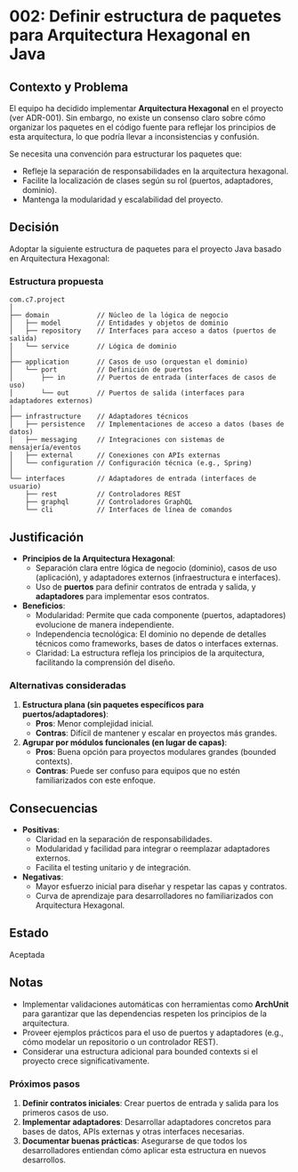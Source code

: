 
# 002: Definir estructura de paquetes para Arquitectura Hexagonal en Java

## Contexto y Problema
El equipo ha decidido implementar **Arquitectura Hexagonal** en el proyecto (ver ADR-001). Sin embargo, no existe un consenso claro sobre cómo organizar los paquetes en el código fuente para reflejar los principios de esta arquitectura, lo que podría llevar a inconsistencias y confusión.

Se necesita una convención para estructurar los paquetes que:
- Refleje la separación de responsabilidades en la arquitectura hexagonal.
- Facilite la localización de clases según su rol (puertos, adaptadores, dominio).
- Mantenga la modularidad y escalabilidad del proyecto.

## Decisión
Adoptar la siguiente estructura de paquetes para el proyecto Java basado en Arquitectura Hexagonal:

### **Estructura propuesta**
```plaintext
com.c7.project
│
├── domain            // Núcleo de la lógica de negocio
│   ├── model         // Entidades y objetos de dominio
│   ├── repository    // Interfaces para acceso a datos (puertos de salida)
│   └── service       // Lógica de dominio
│
├── application       // Casos de uso (orquestan el dominio)
│   └── port          // Definición de puertos
│       ├── in        // Puertos de entrada (interfaces de casos de uso)
│       └── out       // Puertos de salida (interfaces para adaptadores externos)
│
├── infrastructure    // Adaptadores técnicos
│   ├── persistence   // Implementaciones de acceso a datos (bases de datos)
│   ├── messaging     // Integraciones con sistemas de mensajería/eventos
│   ├── external      // Conexiones con APIs externas
│   └── configuration // Configuración técnica (e.g., Spring)
│
└── interfaces        // Adaptadores de entrada (interfaces de usuario)
    ├── rest          // Controladores REST
    ├── graphql       // Controladores GraphQL
    └── cli           // Interfaces de línea de comandos
```

## Justificación
- **Principios de la Arquitectura Hexagonal**:
  - Separación clara entre lógica de negocio (dominio), casos de uso (aplicación), y adaptadores externos (infraestructura e interfaces).
  - Uso de **puertos** para definir contratos de entrada y salida, y **adaptadores** para implementar esos contratos.
- **Beneficios**:
  - Modularidad: Permite que cada componente (puertos, adaptadores) evolucione de manera independiente.
  - Independencia tecnológica: El dominio no depende de detalles técnicos como frameworks, bases de datos o interfaces externas.
  - Claridad: La estructura refleja los principios de la arquitectura, facilitando la comprensión del diseño.

### Alternativas consideradas
1. **Estructura plana (sin paquetes específicos para puertos/adaptadores)**:
   - **Pros**: Menor complejidad inicial.
   - **Contras**: Difícil de mantener y escalar en proyectos más grandes.
2. **Agrupar por módulos funcionales (en lugar de capas)**:
   - **Pros**: Buena opción para proyectos modulares grandes (bounded contexts).
   - **Contras**: Puede ser confuso para equipos que no estén familiarizados con este enfoque.

## Consecuencias
- **Positivas**:
  - Claridad en la separación de responsabilidades.
  - Modularidad y facilidad para integrar o reemplazar adaptadores externos.
  - Facilita el testing unitario y de integración.
- **Negativas**:
  - Mayor esfuerzo inicial para diseñar y respetar las capas y contratos.
  - Curva de aprendizaje para desarrolladores no familiarizados con Arquitectura Hexagonal.

## Estado
Aceptada

## Notas
- Implementar validaciones automáticas con herramientas como **ArchUnit** para garantizar que las dependencias respeten los principios de la arquitectura.
- Proveer ejemplos prácticos para el uso de puertos y adaptadores (e.g., cómo modelar un repositorio o un controlador REST).
- Considerar una estructura adicional para bounded contexts si el proyecto crece significativamente.


### **Próximos pasos**
1. **Definir contratos iniciales**: Crear puertos de entrada y salida para los primeros casos de uso.
2. **Implementar adaptadores**: Desarrollar adaptadores concretos para bases de datos, APIs externas y otras interfaces necesarias.
3. **Documentar buenas prácticas**: Asegurarse de que todos los desarrolladores entiendan cómo aplicar esta estructura en nuevos desarrollos.
